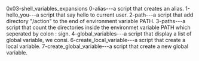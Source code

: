 0x03-shell_variables_expansions 0-alias---a script that creates an alias. 1-hello_you---a script that say hello to current user. 2-path---a script that add directory "/action" to the end of environment variable PATH. 3-paths---a script that count the directories inside the environmet variable PATH which seperated by colon : sign. 4-global_variables---a script that display a list of global variable, we consi. 6-create_local_variable---a script that create a local variable. 7-create_global_variable---a script that create a new global variable.
